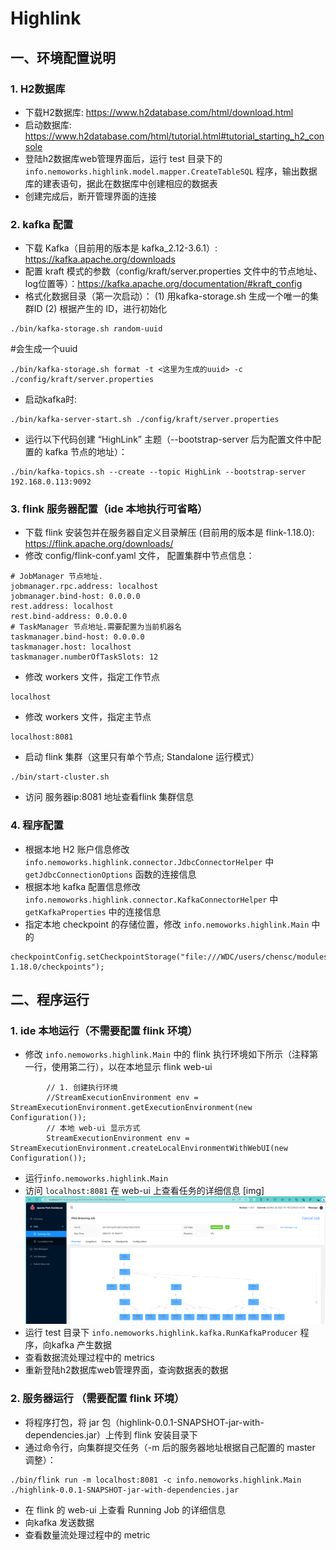 # Highlink

## 一、环境配置说明

### 1. H2数据库

- 下载H2数据库: https://www.h2database.com/html/download.html 
- 启动数据库: https://www.h2database.com/html/tutorial.html#tutorial_starting_h2_console
- 登陆h2数据库web管理界面后，运行 test 目录下的 `info.nemoworks.highlink.model.mapper.CreateTableSQL` 程序，输出数据库的建表语句，据此在数据库中创建相应的数据表
- 创建完成后，断开管理界面的连接

### 2. kafka 配置
- 下载 Kafka（目前用的版本是 kafka_2.12-3.6.1）: https://kafka.apache.org/downloads
- 配置 kraft 模式的参数（config/kraft/server.properties 文件中的节点地址、log位置等）：https://kafka.apache.org/documentation/#kraft_config
- 格式化数据目录（第一次启动）： (1) 用kafka-storage.sh 生成一个唯一的集群ID (2) 根据产生的 ID，进行初始化
```
./bin/kafka-storage.sh random-uuid
```
 #会生成一个uuid
```
./bin/kafka-storage.sh format -t <这里为生成的uuid> -c ./config/kraft/server.properties
```
- 启动kafka时: 
```
./bin/kafka-server-start.sh ./config/kraft/server.properties
```
- 运行以下代码创建 “HighLink” 主题（--bootstrap-server 后为配置文件中配置的 kafka 节点的地址）：
```
./bin/kafka-topics.sh --create --topic HighLink --bootstrap-server 192.168.0.113:9092 
```

### 3. flink 服务器配置（ide 本地执行可省略）
- 下载 flink 安装包并在服务器自定义目录解压 (目前用的版本是 flink-1.18.0): https://flink.apache.org/downloads/
- 修改 config/flink-conf.yaml 文件， 配置集群中节点信息：
```
# JobManager 节点地址.
jobmanager.rpc.address: localhost
jobmanager.bind-host: 0.0.0.0
rest.address: localhost
rest.bind-address: 0.0.0.0
# TaskManager 节点地址.需要配置为当前机器名
taskmanager.bind-host: 0.0.0.0
taskmanager.host: localhost
taskmanager.numberOfTaskSlots: 12
```
- 修改 workers 文件，指定工作节点
```agsl
localhost
```
- 修改 workers 文件，指定主节点
```agsl
localhost:8081
```
- 启动 flink 集群（这里只有单个节点; Standalone 运行模式）
```
./bin/start-cluster.sh 
```
- 访问 服务器ip:8081 地址查看flink 集群信息

### 4. 程序配置
- 根据本地 H2 账户信息修改 `info.nemoworks.highlink.connector.JdbcConnectorHelper` 中 `getJdbcConnectionOptions` 函数的连接信息
- 根据本地 kafka 配置信息修改 `info.nemoworks.highlink.connector.KafkaConnectorHelper` 中 `getKafkaProperties` 中的连接信息
- 指定本地 checkpoint 的存储位置，修改 `info.nemoworks.highlink.Main` 中的
```
checkpointConfig.setCheckpointStorage("file:///WDC/users/chensc/modules/flink-1.18.0/checkpoints");
```
## 二、程序运行
### 1. ide 本地运行（不需要配置 flink 环境）
- 修改 `info.nemoworks.highlink.Main` 中的 flink 执行环境如下所示（注释第一行，使用第二行），以在本地显示 flink web-ui
```
        // 1. 创建执行环境
        //StreamExecutionEnvironment env = StreamExecutionEnvironment.getExecutionEnvironment(new Configuration());
        // 本地 web-ui 显示方式
        StreamExecutionEnvironment env = StreamExecutionEnvironment.createLocalEnvironmentWithWebUI(new Configuration());
```
- 运行`info.nemoworks.highlink.Main`
- 访问 `localhost:8081` 在 web-ui 上查看任务的详细信息 
[img]![img.png](src/main/resources/static/runningJob.png)
- 运行 test 目录下 `info.nemoworks.highlink.kafka.RunKafkaProducer` 程序，向kafka 产生数据
- 查看数据流处理过程中的 metrics
- 重新登陆h2数据库web管理界面，查询数据表的数据

### 2. 服务器运行 （需要配置 flink 环境）
- 将程序打包，将 jar 包（highlink-0.0.1-SNAPSHOT-jar-with-dependencies.jar）上传到 flink 安装目录下
- 通过命令行，向集群提交任务（-m 后的服务器地址根据自己配置的 master 调整）：
```
./bin/flink run -m localhost:8081 -c info.nemoworks.highlink.Main ./highlink-0.0.1-SNAPSHOT-jar-with-dependencies.jar
```
- 在 flink 的 web-ui 上查看 Running Job 的详细信息
- 向kafka 发送数据
- 查看数量流处理过程中的 metric
